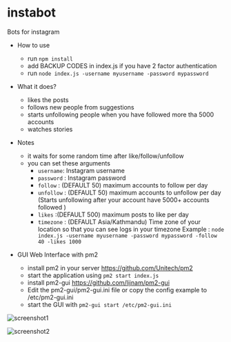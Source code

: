 # instabot

Bots  for instagram 

* How to use
  * run `npm install`
  * add BACKUP CODES in index.js if you have 2 factor authentication
  * run `node index.js -username myusername -password mypassword `

* What it does?
  * likes the posts
  * follows new people from suggestions
  * starts unfollowing people when you have followed more tha 5000 accounts
  * watches stories 

* Notes
    * it waits for some random time after like/follow/unfollow
    * you can set these arguments
      * `username`: Instagram username
      * `password` : Instagram password
      * `follow` : (DEFAULT 50) maximum accounts to follow per day
      * `unfollow` : (DEFAULT 50) maximum accounts to unfollow per day (Starts unfollowing after your account have 5000+ accounts followed )
      * `likes` :(DEFAULT 500) maximum posts to like per day
      * `timezone` : (DEFAULT Asia/Kathmandu) Time zone  of your location so that you can see logs in your timezone
      Example : `node index.js -username myusername -password mypassword -follow 40 -likes 1000`

  

* GUI Web Interface with pm2
  * install pm2 in your server <https://github.com/Unitech/pm2>
  * start the  application using `pm2 start index.js`
  * install pm2-gui <https://github.com/lijnam/pm2-gui>
  * Edit the pm2-gui/pm2-gui.ini file or copy the config example to /etc/pm2-gui.ini
  * start the GUI with `pm2-gui start /etc/pm2-gui.ini`

 ![screenshot1](https://i.ibb.co/9tjC4ns/Untitled.png")
 
 ![screenshot2](https://i.ibb.co/XSH3936/Untitled.png)
 
